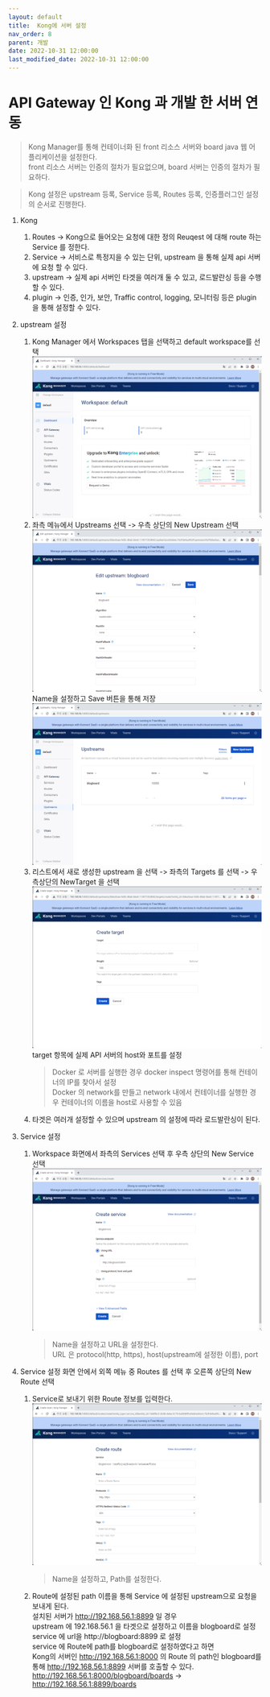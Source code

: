 ```yaml
---
layout: default
title:  Kong에 서버 설정      
nav_order: 8
parent: 개발
date: 2022-10-31 12:00:00
last_modified_date: 2022-10-31 12:00:00
---
```


# API Gateway 인 Kong 과 개발 한 서버 연동     

> Kong Manager를 통해 컨테이너화 된 front 리소스 서버와 board java 웹 어플리케이션을 설정한다.    
> front 리소스 서버는 인증의 절차가 필요없으며, board 서버는 인증의 절차가 필요하다.      

> Kong 설정은 upstream 등록, Service 등록, Routes 등록, 인증플러그인 설정 의 순서로 진행한다.    

1. Kong 
    1. Routes -> Kong으로 들어오는 요청에 대한 정의 Reuqest 에 대해 route 하는 Service 를 정한다.    
    2. Service -> 서비스로 특정지을 수 있는 단위, upstream 을 통해 실제 api 서버에 요청 할 수 있다.    
    3. upstream -> 실제 api 서버인 타겟을 여러개 둘 수 있고, 로드발란싱 등을 수행 할 수 있다.    
    4. plugin -> 인증, 인가, 보안, Traffic control, logging, 모니터링 등은 plugin을 통해 설정할 수 있다.    

2. upstream 설정   
    1. Kong Manager 에서 Workspaces 탭을 선택하고 default workspace를 선택     
    ![kong Setting](../image/Dev/kongset1.png)    
    2. 좌측 메뉴에서 Upstreams 선택 -> 우측 상단의 New Upstream 선택   
    ![kong Set Upstream](../image/Dev/kongset2.png)    
    Name을 설정하고 Save 버튼을 통해 저장     
    ![kong Set Upstream List](../image/Dev/kongset3.png)    
    3. 리스트에서 새로 생성한 upstream 을 선택 -> 좌측의 Targets 를 선택 -> 우측상단의 NewTarget 을 선택   
    ![kong Set Upstream target](../image/Dev/kongset4.png)    
    target 항목에 실제 API 서버의 host와 포트를 설정   
        > Docker 로 서버를 실행한 경우 docker inspect 명령어를 통해 컨테이너의 IP를 찾아서 설정   
        > Docker 의 network를 만들고 network 내에서 컨테이너를 실행한 경우 컨테이너의 이름을 host로 사용할 수 있음   
    4. 타겟은 여러개 설정할 수 있으며 upstream 의 설정에 따라 로드발란싱이 된다.    


3. Service 설정   
    1. Workspace 화면에서 좌측의 Services 선택 후 우측 상단의 New Service 선택   
    ![kong Set Service](../image/Dev/kongset5.png)    
        > Name을 설정하고 URL을 설정한다.    
        > URL 은 protocol(http, https), host(upstream에 설정한 이름), port    
    
4. Service 설정 화면 안에서 외쪽 메뉴 중 Routes 를 선택 후 오른쪽 상단의 New Route 선택   
    1. Service로 보내기 위한 Route 정보를 입력한다.         
    ![kong Set Route](../image/Dev/kongset6.png)    
        > Name을 설정하고, Path를 설정한다.   

    2. Route에 설정된 path 이름을 통해 Service 에 설정된 upstream으로 요청을 보내게 된다.    
        설치된 서버가 http://192.168.56.1:8899 일 경우   
        upstream 에 192.168.56.1 을 타겟으로 설정하고 이름을 blogboard로 설정   
        service 에 url을 http://blogboard:8899 로 설정   
        service 에 Route에 path를 blogboard로 설정하였다고 하면   
        Kong의 서버인 http://192.168.56.1:8000 의 Route 의 path인 blogboard를 통해 http://192.168.56.1:8899 서버를 호출할 수 있다.    
        http://192.168.56.1:8000/blogboard/boards -> http://192.168.56.1:8899/boards


